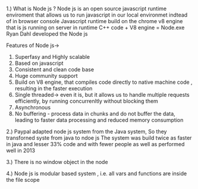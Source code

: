 
1.) What is Node js ?
Node js is an open source javascript runtime enviroment that allows us to run javascript in our local environmet indtead of in browser console
Javascript runtime build on the chrome v8 engine that is js running on server in runtime
C++ code  + V8 engine = Node.exe
Ryan Dahl developed the Node js

Features of Node js->
1. Superfasy and Highly scalable
2. Based on javascript
3. Consistent and clean code base
4. Huge community support
5. Build on V8 engine, that compiles code directly to native machine code , resulting in the faster execution
6. Single threaded-> even it is, but it allows us to handle multiple requests efficiently, by running concurrenltly without blocking them
7. Asynchronous
8. No buffering - process data in chunks and do not buffer the data, leading to faster data processing and reduced memory consumption


2.) Paypal adapted node js system from the Java system, So they transforned syste from java to ndoe js 
The system was build twice as faster in java and lesser 33% code and with fewer people as well as performed well in 2013

3.) There is no window object in the node

4.) Node js is modular based system , i.e. all vars and functions are inside the file scope